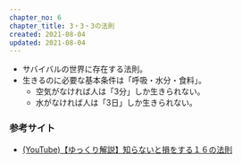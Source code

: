 ```yaml
---
chapter_no: 6
chapter_title: 3・3・3の法則
created: 2021-08-04
updated: 2021-08-04
---
```

- サバイバルの世界に存在する法則。
- 生きるのに必要な基本条件は「呼吸・水分・食料」。
  - 空気がなければ人は「3分」しか生きられない。
  - 水がなければ人は「3日」しか生きられない。

### 参考サイト
- [(YouTube)【ゆっくり解説】知らないと損をする１６の法則](https://www.youtube.com/watch?v=FOP3u6sBH-I)
